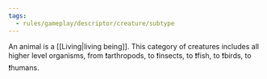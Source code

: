```yaml
---
tags:
  - rules/gameplay/descriptor/creature/subtype
---
```

An animal is a [[Living|living being]]. This category of creatures includes all higher level organisms, from ❗arthropods, to ❗insects, to ❗fish, to ❗birds, to ❗humans.